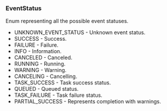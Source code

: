 ### EventStatus
Enum representing all the possible event statuses.

- UNKNOWN_EVENT_STATUS - Unknown event status.
- SUCCESS - Success.
- FAILURE - Failure.
- INFO - Information.
- CANCELED - Canceled.
- RUNNING - Running.
- WARNING - Warning.
- CANCELING - Cancelling.
- TASK_SUCCESS - Task success status.
- QUEUED - Queued status.
- TASK_FAILURE - Task failure status.
- PARTIAL_SUCCESS - Represents completion with warnings.
